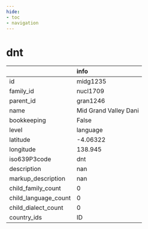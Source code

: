 ```yaml
---
hide:
- toc
- navigation
---
```

# dnt
|                      | info                  |
|:---------------------|:----------------------|
| id                   | midg1235              |
| family_id            | nucl1709              |
| parent_id            | gran1246              |
| name                 | Mid Grand Valley Dani |
| bookkeeping          | False                 |
| level                | language              |
| latitude             | -4.06322              |
| longitude            | 138.945               |
| iso639P3code         | dnt                   |
| description          | nan                   |
| markup_description   | nan                   |
| child_family_count   | 0                     |
| child_language_count | 0                     |
| child_dialect_count  | 0                     |
| country_ids          | ID                    |